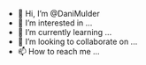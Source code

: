 - 👋 Hi, I’m @DaniMulder
- 👀 I’m interested in ...
- 🌱 I’m currently learning ...
- 💞️ I’m looking to collaborate on ...
- 📫 How to reach me ...

<!---
DaniMulder/DaniMulder is a ✨ special ✨ repository because its `README.md` (this file) appears on your GitHub profile.
You can click the Preview link to take a look at your changes.
---> 

